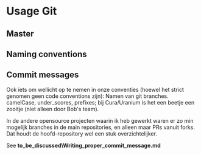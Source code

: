 # Usage Git

## Master

## Naming conventions

## Commit messages

Ook iets om wellicht op te nemen in onze conventies (hoewel het strict genomen geen code conventions zijn):
Namen van git branches. camelCase, under_scores, prefixes; bij Cura/Uranium is het een beetje een zooitje (niet alleen door Bob's team).

In de andere opensource projecten waarin ik heb gewerkt waren er zo min mogelijk branches in de main repositories, en alleen maar PRs vanuit forks. Dat houdt de hoofd-repository wel een stuk overzichtelijker.


See __to_be_discussed\Writing_proper_commit_message.md__
